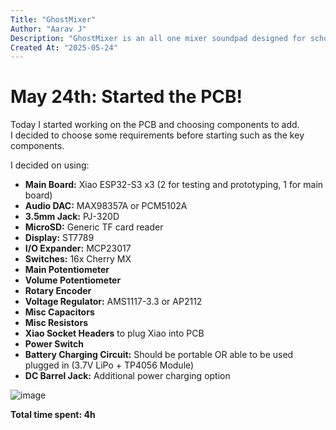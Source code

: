 ```yaml
---
Title: "GhostMixer"
Author: "Aarav J"
Description: "GhostMixer is an all one mixer soundpad designed for schools or hobbiest to produce sounds with ease"
Created At: "2025-05-24"
---
```

# May 24th: Started the PCB!

Today I started working on the PCB and choosing components to add.  
I decided to choose some requirements before starting such as the key components.

I decided on using:

- **Main Board:** Xiao ESP32-S3 x3 (2 for testing and prototyping, 1 for main board)  
- **Audio DAC:** MAX98357A or PCM5102A  
- **3.5mm Jack:** PJ-320D  
- **MicroSD:** Generic TF card reader  
- **Display:** ST7789  
- **I/O Expander:** MCP23017  
- **Switches:** 16x Cherry MX  
- **Main Potentiometer**  
- **Volume Potentiometer**  
- **Rotary Encoder**  
- **Voltage Regulator:** AMS1117-3.3 or AP2112  
- **Misc Capacitors**  
- **Misc Resistors**  
- **Xiao Socket Headers** to plug Xiao into PCB  
- **Power Switch**  
- **Battery Charging Circuit:** Should be portable OR able to be used plugged in (3.7V LiPo + TP4056 Module)  
- **DC Barrel Jack:** Additional power charging option  



![image](https://github.com/user-attachments/assets/83220eb4-dc40-49c7-9eeb-96cb6ee08e02)


**Total time spent: 4h**
